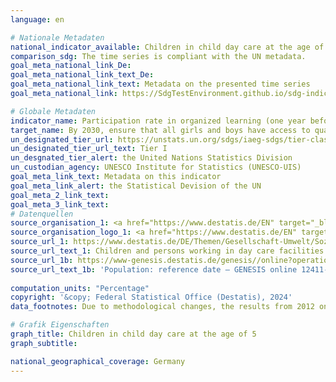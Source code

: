 ```yaml
---
language: en    

# Nationale Metadaten    
national_indicator_available: Children in child day care at the age of 5    
comparison_sdg: The time series is compliant with the UN metadata.    
goal_meta_national_link_De: 
goal_meta_national_link_text_De: 
goal_meta_national_link_text: Metadata on the presented time series
goal_meta_national_link: https://SdgTestEnvironment.github.io/sdg-indicators/public/Meta/4.2.2.pdf    

# Globale Metadaten    
indicator_name: Participation rate in organized learning (one year before the official primary entry age), by sex    
target_name: By 2030, ensure that all girls and boys have access to quality early childhood development, care and pre-primary education so that they are ready for primary education    
un_designated_tier_url: https://unstats.un.org/sdgs/iaeg-sdgs/tier-classification/    
un_designated_tier_url_text: Tier I    
un_desgnated_tier_alert: the United Nations Statistics Division    
un_custodian_agency: UNESCO Institute for Statistics (UNESCO-UIS)    
goal_meta_link_text: Metadata on this indicator    
goal_meta_link_alert: the Statistical Devision of the UN    
goal_meta_2_link_text:     
goal_meta_3_link_text:         
# Datenquellen
source_organisation_1: <a href="https://www.destatis.de/EN" target="_blank"> Federal Statistical Office (Destatis) </a>
source_organisation_logo_1: <a href="https://www.destatis.de/EN" target="_blank"><img src="https://sdg-indikatoren.de/public/OrgImgEn/destatis.png" alt="Logo destatis" style="height:60px; width:148px"/></a>
source_url_1: https://www.destatis.de/DE/Themen/Gesellschaft-Umwelt/Soziales/Kindertagesbetreuung/_inhalt.html#sprg234640
source_url_text_1: Children and persons working in day care facilities (only available in German)
source_url_1b: https://www-genesis.destatis.de/genesis//online?operation=table&code=12411-0006&bypass=true&language=en
source_url_text_1b: 'Population: reference date – GENESIS online 12411-0006'
    
computation_units: "Percentage"    
copyright: '&copy; Federal Statistical Office (Destatis), 2024'    
data_footnotes: Due to methodological changes, the results from 2012 onwards are only comparable with previous years to a limited extend.<br>• For 2010 to 2013, data for the current updating of population figures is based on the 1987 census (Federal Republic of Germany) and the population register as of 3 October 1990 (German Democratic Republic) and, from 2014, on the 2011 census.    

# Grafik Eigenschaften    
graph_title: Children in child day care at the age of 5
graph_subtitle:     

national_geographical_coverage: Germany    
---
```


<span></span>